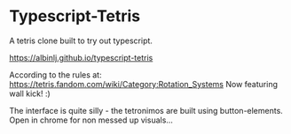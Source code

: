 # Typescript-Tetris

A tetris clone built to try out typescript.

https://albinlj.github.io/typescript-tetris

According to the rules at:
https://tetris.fandom.com/wiki/Category:Rotation_Systems
Now featuring wall kick! :)

The interface is quite silly - the tetronimos are built using button-elements. Open in chrome for non messed up visuals...
